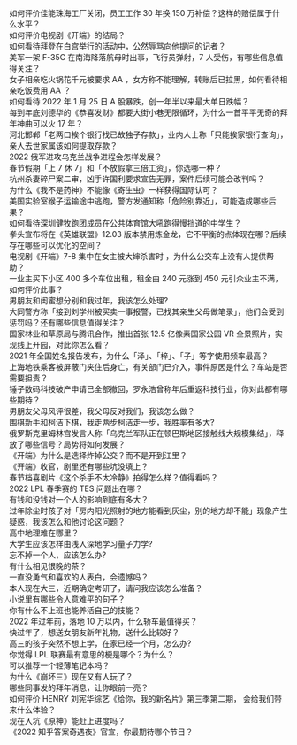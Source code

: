 如何评价佳能珠海工厂关闭，员工工作 30 年换 150 万补偿？这样的赔偿属于什么水平？  
如何评价电视剧《开端》的结局？  
如何看待拜登在白宫举行的活动中，公然辱骂向他提问的记者？  
美军一架 F-35C 在南海降落航母时出事，飞行员弹射，7 人受伤，有哪些信息值得关注？  
女子相亲吃火锅花千元被要求 AA ，女方称不能理解，转账后已拉黑，如何看待相亲吃饭费用 AA ？  
如何看待 2022 年 1 月 25 日 A 股暴跌，创一年半以来最大单日跌幅？  
每到年底刘德华的《恭喜发财》都要大街小巷无限循环，为什么一首平平无奇的拜年神曲可以火 17 年？  
河北邯郸「老两口挨个银行找已故独子存款」，业内人士称「只能挨家银行查询」，亲人去世家属该如何提取存款？  
2022 俄军进攻乌克兰战争进程会怎样发展？  
春节假期「上 7 休 7」和「不放假拿三倍工资」，你选哪一种？  
杭州杀妻碎尸案二审，凶手许国利要求宣告无罪，案件后续可能会改判吗？  
为什么《我不是药神》不能像《寄生虫》一样获得国际认可？  
美国实验室猴子运输途中逃跑，警方发通知称「危险别靠近」，可能造成哪些后果？  
如何看待深圳健牧跑团成员在公共体育馆大吼跑得慢挡道的中学生？  
拳头宣布将在《英雄联盟》12.03 版本禁用炼金龙，它不平衡的点体现在哪？后续存在哪些可以优化的空间？  
电视剧《开端》7-8 集中在女主被大婶杀害时 ，为什么公交车上没有人提供帮助？  
一业主买下小区 400 多个车位出租，租金由 240 元涨到 450 元引众业主不满，如何评价此事？  
男朋友和闺蜜想分别和我过年，我该怎么处理?  
大同警方称「接到刘学州被买卖一事报警，已找其亲生父母做笔录」，他们会受到惩罚吗？还有哪些信息值得关注？  
国家林业和草原局与腾讯合作，推出首张 12.5 亿像素国家公园 VR 全景照片，实现线上开园，对此你怎么看？  
2021 年全国姓名报告发布，为什么「泽」、「梓」、「子」等字使用频率最高？  
上海地铁乘客被屏蔽门夹住后身亡，有关部门已介入，事件原因是什么？车站是否需要担责？  
锤子数码科技破产申请已全部撤回，罗永浩曾称年后重返科技行业，你对此都有哪些期待？  
男朋友父母风评很差，我父母反对我们，我该怎么做？  
围棋新手和柯洁下棋，我走两步柯洁走一步，我胜率有多大?  
俄罗斯克里姆林宫发言人称「乌克兰军队正在顿巴斯地区接触线大规模集结」，释放了哪些信号？局势将如何发展？  
《开端》为什么是选择炸掉公交？而不是开到江里？  
《开端》收官，剧里还有哪些坑没填上？  
春节档喜剧片《这个杀手不太冷静》拍得怎么样？值得看吗？  
2022 LPL 春季赛的 TES 问题出在哪？  
有钱和没钱对一个人的影响到底有多大？  
过年除尘时孩子对「房内阳光照射的地方能看到灰尘，别的地方却不能」现象产生疑惑，我该怎么和他讨论这问题？  
高中地理难在哪里？  
大学生应该怎样由浅入深地学习量子力学?  
忘不掉一个人，应该怎么办?  
有什么相见恨晚的茶？  
一直没勇气和喜欢的人表白，会遗憾吗？  
本人现在大三，近期确定考研了，请问我应该怎么准备？  
小说里有哪些令人意难平的句子？  
你有什么不上班也能养活自己的技能？  
2022 年过年前，落地 10 万以内，什么轿车最值得买？  
快过年了，想送女朋友新年礼物，送什么比较好？  
高三的孩子突然不想上学，在家已经一个月，怎么办?  
你觉得 LPL 联赛最有意思的梗是哪个？为什么？  
可以推荐一个轻薄笔记本吗？  
为什么《崩坏三》现在又有人玩了？  
哪些同事发的拜年消息，让你眼前一亮？  
如何评价 HENRY 刘宪华综艺《给你，我的新名片》第三季第二期， 会给我们带来什么体验？  
现在入坑《原神》能赶上进度吗？  
《2022 知乎答案奇遇夜》官宣，你最期待哪个节目？  
